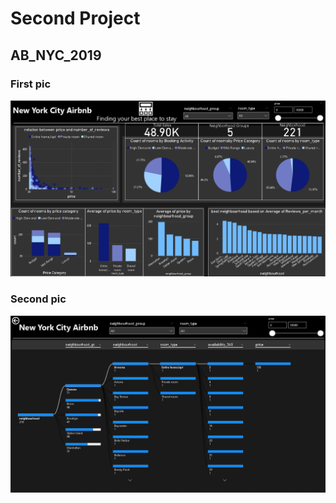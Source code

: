 # Second Project 
## AB_NYC_2019
### First pic 
![Screanshot (495).](https://github.com/Mahmoud0019/oibsib_taskno2/blob/main/1.png)
### Second pic 
![Screanshot (495).](https://github.com/Mahmoud0019/oibsib_taskno2/blob/main/2.png)
